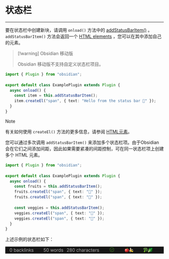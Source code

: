 # 状态栏
---
要在状态栏中创建新块，请调用 `onload()` 方法中的 [addStatusBarItem()](https://docs.obsidian.md/Reference/TypeScript+API/Plugin/addStatusBarItem) 。`addStatusBarItem()` 方法会返回一个 [HTML elements](https://docs.obsidian.md/Plugins/User+interface/HTML+elements) ，您可以在其中添加自己的元素。

> [!warning] Obsidian 移动版
> 
> Obsidian 移动版不支持自定义状态栏项目。

```ts
import { Plugin } from "obsidian";

export default class ExamplePlugin extends Plugin {
  async onload() {
    const item = this.addStatusBarItem();
    item.createEl("span", { text: "Hello from the status bar 👋" });
  }
}
```


> [!NOTE]
> 
> 有关如何使用 `createEl()` 方法的更多信息，请参阅 [HTML元素](./html-elements.md)。

您可以通过多次调用 `addStatusBarItem()` 来添加多个状态栏项。由于Obsidian 会在它们之间添加间距，因此如果需要紧凑的间距控制，可在同一状态栏项上创建多个 HTML 元素。

```ts
import { Plugin } from "obsidian";

export default class ExamplePlugin extends Plugin {
  async onload() {
    const fruits = this.addStatusBarItem();
    fruits.createEl("span", { text: "🍎" });
    fruits.createEl("span", { text: "🍌" });

    const veggies = this.addStatusBarItem();
    veggies.createEl("span", { text: "🥦" });
    veggies.createEl("span", { text: "🥬" });
  }
}
```

上述示例的状态栏如下：

![ek3px](../../../public/images/ek3px.png)

